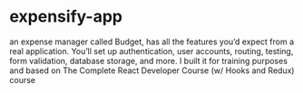 # expensify-app
an expense manager called Budget, has all the features you’d expect from a real application.
You’ll set up authentication, user accounts, routing, testing, form validation, database storage, and more.
I built it for training purposes and based on 
The Complete React Developer Course (w/ Hooks and Redux) course

